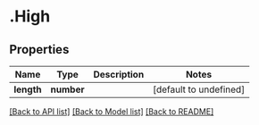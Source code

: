 # .High

## Properties

Name | Type | Description | Notes
------------ | ------------- | ------------- | -------------
**length** | **number** |  | [default to undefined]


[[Back to API list]](../README.md#documentation-for-api-endpoints) [[Back to Model list]](../README.md#documentation-for-models) [[Back to README]](../README.md)
